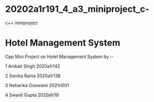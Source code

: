 # 20202a1r191_4_a3_miniproject_c-
c++ miniproject
# Hotel Management System 
Cpp Mini Project on Hotel Management System  by :-
  
1 Anikait Singh             2020a1r142

2 Sonika Raina              2020a1r138

3 Neharika Goswami          2021rl001

4 Swasti Gupta              2020a1r19

